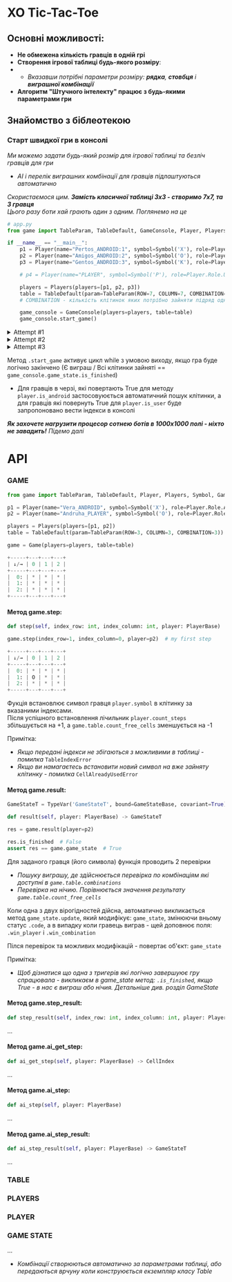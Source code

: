 # XO Tic-Tac-Toe

## Основні можливості:
+ **Не обмежена кількість гравців в одній грі**
+ **Створення ігрової таблиці будь-якого розміру**:  
+ + *Вказавши потрібні параметри розміру: **рядка**, **стовбця** і **виграшної комбінації***
+ **Алгоритм "Штучного інтелекту" працює з будь-якими параметрами гри**


## Знайомство з біблеотекою
### Старт швидкої гри в консолі
_Ми можемо задати будь-який розмір для ігрової таблиці та безліч гравців для гри_ 
- _AI і перелік виграшних комбінації для гравців підлаштуються автоматично_

_Скористаємося цим. **Замість класичної таблиці 3х3 - створимо 7х7, та 3 гравця**  
Цього разу боти хай грають один з одним. Поглянемо на це_

```python
# app.py
from game import TableParam, TableDefault, GameConsole, Player, Players, Symbol

if __name__ == "__main__":
    p1 = Player(name="Pertos_ANDROID:1", symbol=Symbol('X'), role=Player.Role.ANDROID)
    p2 = Player(name="Amigos_ANDROID:2", symbol=Symbol('O'), role=Player.Role.ANDROID)
    p3 = Player(name="Gentos_ANDROID:3", symbol=Symbol('K'), role=Player.Role.ANDROID)

    # p4 = Player(name="PLAYER", symbol=Symbol('P'), role=Player.Role.USER)  # Якщо без вас ніяк

    players = Players(players=[p1, p2, p3])
    table = TableDefault(param=TableParam(ROW=7, COLUMN=7, COMBINATION=5))
    # COMBINATION - кількість клітинок яких потрібно зайняти підряд одним символом для виграшгу

    game_console = GameConsole(players=players, table=table)
    game_console.start_game()
```

<details>
  <summary>Attempt #1</summary>
  
```python
WIN: ANDROID:1 < X > | COMB: < ((1, 1), (2, 2), (3, 3), (4, 4), (5, 5)) >
+-----+---+---+---+---+---+---+---+
| ↓/→ | 0 | 1 | 2 | 3 | 4 | 5 | 6 |
+-----+---+---+---+---+---+---+---+
|  0: | O | * | * | * | K | X | K |
|  1: | K | X | * | * | O | * | X |
|  2: | X | K | X | O | K | O | X |
|  3: | K | O | K | X | X | K | O |
|  4: | K | O | X | X | X | O | X |
|  5: | O | O | K | O | O | X | X |
|  6: | * | * | O | K | * | K | K |
+-----+---+---+---+---+---+---+---+
```
</details>

<details>
  <summary>Attempt #2</summary>
  
```python
PEACE: ALL USED CELLS
+-----+---+---+---+---+---+---+---+
| ↓/→ | 0 | 1 | 2 | 3 | 4 | 5 | 6 |
+-----+---+---+---+---+---+---+---+
|  0: | X | K | K | O | O | O | X |
|  1: | K | X | X | K | X | O | K |
|  2: | X | K | O | O | O | X | K |
|  3: | O | X | K | K | O | K | X |
|  4: | X | O | K | O | O | X | O |
|  5: | X | X | O | X | X | K | K |
|  6: | K | K | X | O | K | O | X |
+-----+---+---+---+---+---+---+---+
```
</details>

<details>
  <summary>Attempt #3</summary>
  
```python
WIN: ANDROID:4 < O > | COMB: < ((3, 1), (3, 2), (3, 3), (3, 4), (3, 5)) >
+-----+---+---+---+---+---+---+---+
| ↓/→ | 0 | 1 | 2 | 3 | 4 | 5 | 6 |
+-----+---+---+---+---+---+---+---+
|  0: | * | * | * | * | K | * | * |
|  1: | * | * | * | * | K | * | * |
|  2: | * | X | * | * | * | * | * |
|  3: | * | O | O | O | O | O | X |
|  4: | * | * | * | * | K | * | * |
|  5: | * | * | * | * | * | * | * |
|  6: | K | X | X | X | O | X | K |
+-----+---+---+---+---+---+---+---+
```
</details>

Метод `.start_game` активує цикл while з умовою виходу, якщо гра буде логічно закінчено (Є виграш / Всі клітинки зайняті == `game_console.game_state.is_finished`)

* Для гравців в черзі, які повертають True для методу `player.is_android` застосовуюється автоматичний пошук клітинки, а для гравців які повернуть True для `player.is_user` буде запропоновано вести індекси в консолі

___Як захочете нагрузити процесор сотнею ботів в 1000х1000 полі - ніхто не завадить!___
_Підемо далі_

# API

### GAME
```python
from game import TableParam, TableDefault, Player, Players, Symbol, Game

p1 = Player(name="Vera_ANDROID", symbol=Symbol('X'), role=Player.Role.ANDROID)
p2 = Player(name="Andruha_PLAYER", symbol=Symbol('O'), role=Player.Role.USER)

players = Players(players=[p1, p2])
table = TableDefault(param=TableParam(ROW=3, COLUMN=3, COMBINATION=3))

game = Game(players=players, table=table)
```
```python
+-----+---+---+---+
| ↓/→ | 0 | 1 | 2 |
+-----+---+---+---+
|  0: | * | * | * |
|  1: | * | * | * |
|  2: | * | * | * |
+-----+---+---+---+
```

#### Метод game.step:
```python
def step(self, index_row: int, index_column: int, player: PlayerBase)
```
```python
game.step(index_row=1, index_column=0, player=p2)  # my first step
```
```python
+-----+---+---+---+
| ↓/→ | 0 | 1 | 2 |
+-----+---+---+---+
|  0: | * | * | * |
|  1: | O | * | * |
|  2: | * | * | * |
+-----+---+---+---+
```
Фукція встановлює символ гравця `player.symbol` в клітинку за вказаними індексами.  
Після успішного встановлення лічильник `player.count_steps` збільшується на +1, а `game.table.count_free_cells` зменшується на -1

Примітка:
* _Якщо передані індекси не збігаються з можливими в таблиці - помилка_ `TableIndexError`
* _Якщо ви намагаєтесь встановити новий символ на вже зайняту клітинку - помилка_ `CellAlreadyUsedError`

#### Метод game.result:
```python
GameStateT = TypeVar('GameStateT', bound=GameStateBase, covariant=True)

def result(self, player: PlayerBase) -> GameStateT
```
```python
res = game.result(player=p2)
```
```python
res.is_finished  # False
assert res == game.game_state  # True
```
Для заданого гравця (його символа) функція проводить 2 перевірки
* _Пошуку виграшу, де здійснюється перевірка по комбінаціям які доступні в `game.table.combinations`_
* _Перевірка на нічию. Порівнюється значення результату `game.table.count_free_cells`_
  
Коли одна з двух вірогідностей дійсна, автоматично викликається метод `game_state.update`, який модифікує: `game_state`, змінюючи вньому статус `.code`, а в випадку коли гравець виграв - щей доповнює поля: `.win_player` і `.win_combination`

Пілся перевірок та можливих модифікацій - повертає об'єкт: `game_state`

Примітка: 
* _Щоб дізнатися що одна з тригерів які логічно завершуює гру спрацювала - викликаєм в game_state метод: `.is_finished`, якщо True - в нас є виграш або нічия. Детальніше див. розділ GameState_

#### Метод game.step_result:
```python
def step_result(self, index_row: int, index_column: int, player: PlayerBase) -> GameStateT
```
...


#### Метод game.ai_get_step:
```python
def ai_get_step(self, player: PlayerBase) -> CellIndex
```
...


#### Метод game.ai_step:
```python
def ai_step(self, player: PlayerBase)
```
...


#### Метод game.ai_step_result:
```python
def ai_step_result(self, player: PlayerBase) -> GameStateT
```
...

### TABLE

### PLAYERS

### PLAYER

### GAME STATE
...

* _Комбінації створюються автоматично за параметрами таблиці, або передаються врчуну коли конструюється екземпляр класу Table_
